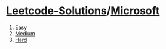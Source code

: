 # [Leetcode-Solutions](./..)/[Microsoft](./)
1. [Easy](./Easy)
2. [Medium](./Medium)
3. [Hard](./Hard)
